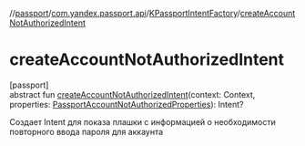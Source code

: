 //[passport](../../../index.md)/[com.yandex.passport.api](../index.md)/[KPassportIntentFactory](index.md)/[createAccountNotAuthorizedIntent](create-account-not-authorized-intent.md)

# createAccountNotAuthorizedIntent

[passport]\
abstract fun [createAccountNotAuthorizedIntent](create-account-not-authorized-intent.md)(context: Context, properties: [PassportAccountNotAuthorizedProperties](../-passport-account-not-authorized-properties/index.md)): Intent?

Создает Intent для показа плашки с информацией о необходимости повторного ввода пароля для аккаунта
